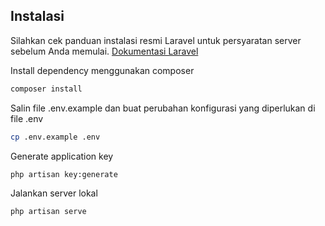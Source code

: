 ## Instalasi
Silahkan cek panduan instalasi resmi Laravel untuk persyaratan server sebelum Anda memulai. [Dokumentasi Laravel](https://laravel.com/docs/8.x/installation)

Install dependency menggunakan composer
```sh
composer install
```
Salin file .env.example dan buat perubahan konfigurasi yang diperlukan di file .env
```sh
cp .env.example .env
```
Generate application key
```sh
php artisan key:generate
```
Jalankan server lokal
```sh
php artisan serve
```